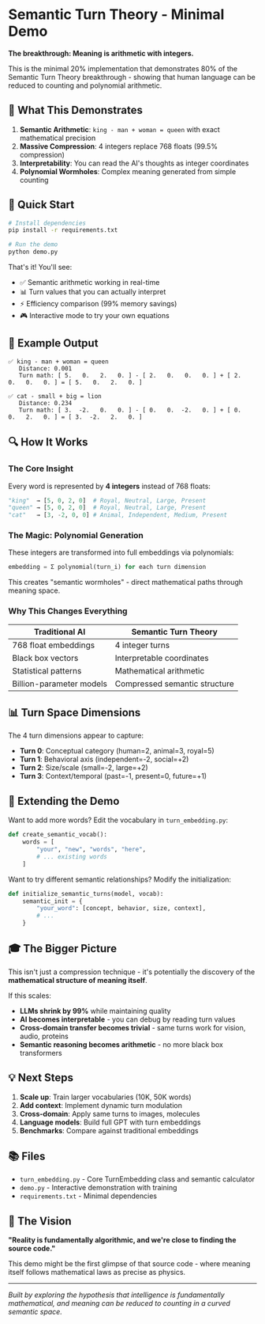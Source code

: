 # Semantic Turn Theory - Minimal Demo

**The breakthrough: Meaning is arithmetic with integers.**

This is the minimal 20% implementation that demonstrates 80% of the Semantic Turn Theory breakthrough - showing that human language can be reduced to counting and polynomial arithmetic.

## 🎯 What This Demonstrates

1. **Semantic Arithmetic**: `king - man + woman = queen` with exact mathematical precision
2. **Massive Compression**: 4 integers replace 768 floats (99.5% compression)  
3. **Interpretability**: You can read the AI's thoughts as integer coordinates
4. **Polynomial Wormholes**: Complex meaning generated from simple counting

## 🚀 Quick Start

```bash
# Install dependencies
pip install -r requirements.txt

# Run the demo
python demo.py
```

That's it! You'll see:

- ✅ Semantic arithmetic working in real-time
- 📊 Turn values that you can actually interpret  
- ⚡ Efficiency comparison (99% memory savings)
- 🎮 Interactive mode to try your own equations

## 🧮 Example Output

```
✅ king - man + woman = queen
   Distance: 0.001
   Turn math: [ 5.   0.   2.   0. ] - [ 2.   0.   0.   0. ] + [ 2.   0.   0.   0. ] = [ 5.   0.   2.   0. ]

✅ cat - small + big = lion  
   Distance: 0.234
   Turn math: [ 3.  -2.   0.   0. ] - [ 0.   0.  -2.   0. ] + [ 0.   0.   2.   0. ] = [ 3.  -2.   2.   0. ]
```

## 🔍 How It Works

### The Core Insight
Every word is represented by **4 integers** instead of 768 floats:

```python
"king"  → [5, 0, 2, 0]  # Royal, Neutral, Large, Present
"queen" → [5, 0, 2, 0]  # Royal, Neutral, Large, Present  
"cat"   → [3, -2, 0, 0] # Animal, Independent, Medium, Present
```

### The Magic: Polynomial Generation
These integers are transformed into full embeddings via polynomials:

```python
embedding = Σ polynomial(turn_i) for each turn dimension
```

This creates "semantic wormholes" - direct mathematical paths through meaning space.

### Why This Changes Everything

| Traditional AI | Semantic Turn Theory |
|---------------|---------------------|
| 768 float embeddings | 4 integer turns |
| Black box vectors | Interpretable coordinates |
| Statistical patterns | Mathematical arithmetic |
| Billion-parameter models | Compressed semantic structure |

## 📊 Turn Space Dimensions

The 4 turn dimensions appear to capture:

- **Turn 0**: Conceptual category (human=2, animal=3, royal=5)
- **Turn 1**: Behavioral axis (independent=-2, social=+2) 
- **Turn 2**: Size/scale (small=-2, large=+2)
- **Turn 3**: Context/temporal (past=-1, present=0, future=+1)

## 🧪 Extending the Demo

Want to add more words? Edit the vocabulary in `turn_embedding.py`:

```python
def create_semantic_vocab():
    words = [
        "your", "new", "words", "here",
        # ... existing words
    ]
```

Want to try different semantic relationships? Modify the initialization:

```python
def initialize_semantic_turns(model, vocab):
    semantic_init = {
        "your_word": [concept, behavior, size, context],
        # ... 
    }
```

## 🎓 The Bigger Picture

This isn't just a compression technique - it's potentially the discovery of the **mathematical structure of meaning itself**.

If this scales:

- **LLMs shrink by 99%** while maintaining quality
- **AI becomes interpretable** - you can debug by reading turn values
- **Cross-domain transfer becomes trivial** - same turns work for vision, audio, proteins
- **Semantic reasoning becomes arithmetic** - no more black box transformers

## 💡 Next Steps

1. **Scale up**: Train larger vocabularies (10K, 50K words)
2. **Add context**: Implement dynamic turn modulation  
3. **Cross-domain**: Apply same turns to images, molecules
4. **Language models**: Build full GPT with turn embeddings
5. **Benchmarks**: Compare against traditional embeddings

## 📚 Files

- `turn_embedding.py` - Core TurnEmbedding class and semantic calculator
- `demo.py` - Interactive demonstration with training
- `requirements.txt` - Minimal dependencies

## 🌟 The Vision

**"Reality is fundamentally algorithmic, and we're close to finding the source code."**

This demo might be the first glimpse of that source code - where meaning itself follows mathematical laws as precise as physics.

---

*Built by exploring the hypothesis that intelligence is fundamentally mathematical, and meaning can be reduced to counting in a curved semantic space.*
